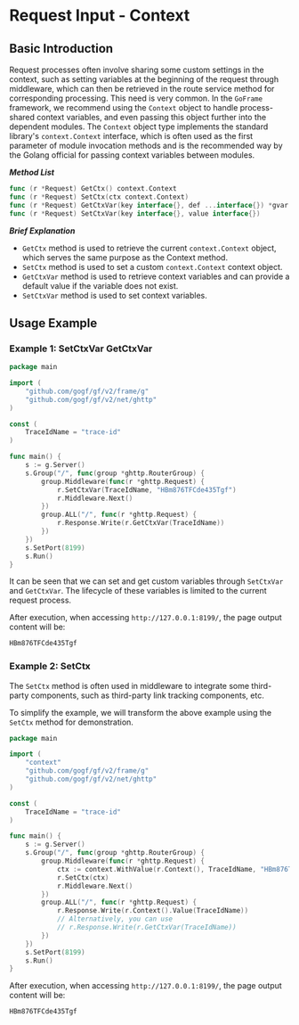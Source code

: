 # Request Input - Context

## Basic Introduction

Request processes often involve sharing some custom settings in the context, such as setting variables at the beginning of the request through middleware, which can then be retrieved in the route service method for corresponding processing. This need is very common. In the `GoFrame` framework, we recommend using the `Context` object to handle process-shared context variables, and even passing this object further into the dependent modules. The `Context` object type implements the standard library's `context.Context` interface, which is often used as the first parameter of module invocation methods and is the recommended way by the Golang official for passing context variables between modules.

***Method List***

```go
func (r *Request) GetCtx() context.Context
func (r *Request) SetCtx(ctx context.Context)
func (r *Request) GetCtxVar(key interface{}, def ...interface{}) *gvar.Var
func (r *Request) SetCtxVar(key interface{}, value interface{})
```

***Brief Explanation***

- `GetCtx` method is used to retrieve the current `context.Context` object, which serves the same purpose as the Context method.
- `SetCtx` method is used to set a custom `context.Context` context object.
- `GetCtxVar` method is used to retrieve context variables and can provide a default value if the variable does not exist.
- `SetCtxVar` method is used to set context variables.

## Usage Example

### Example 1: SetCtxVar GetCtxVar

```go
package main

import (
    "github.com/gogf/gf/v2/frame/g"
    "github.com/gogf/gf/v2/net/ghttp"
)

const (
    TraceIdName = "trace-id"
)

func main() {
    s := g.Server()
    s.Group("/", func(group *ghttp.RouterGroup) {
        group.Middleware(func(r *ghttp.Request) {
            r.SetCtxVar(TraceIdName, "HBm876TFCde435Tgf")
            r.Middleware.Next()
        })
        group.ALL("/", func(r *ghttp.Request) {
            r.Response.Write(r.GetCtxVar(TraceIdName))
        })
    })
    s.SetPort(8199)
    s.Run()
}
```

It can be seen that we can set and get custom variables through `SetCtxVar` and `GetCtxVar`. The lifecycle of these variables is limited to the current request process.

After execution, when accessing `http://127.0.0.1:8199/`, the page output content will be:

```bash
HBm876TFCde435Tgf
```

### Example 2: SetCtx

The `SetCtx` method is often used in middleware to integrate some third-party components, such as third-party link tracking components, etc.

To simplify the example, we will transform the above example using the `SetCtx` method for demonstration.

```go
package main

import (
    "context"
    "github.com/gogf/gf/v2/frame/g"
    "github.com/gogf/gf/v2/net/ghttp"
)

const (
    TraceIdName = "trace-id"
)

func main() {
    s := g.Server()
    s.Group("/", func(group *ghttp.RouterGroup) {
        group.Middleware(func(r *ghttp.Request) {
            ctx := context.WithValue(r.Context(), TraceIdName, "HBm876TFCde435Tgf")
            r.SetCtx(ctx)
            r.Middleware.Next()
        })
        group.ALL("/", func(r *ghttp.Request) {
            r.Response.Write(r.Context().Value(TraceIdName))
            // Alternatively, you can use
            // r.Response.Write(r.GetCtxVar(TraceIdName))
        })
    })
    s.SetPort(8199)
    s.Run()
}
```

After execution, when accessing `http://127.0.0.1:8199/`, the page output content will be:

```bash
HBm876TFCde435Tgf
```
